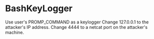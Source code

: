 # BashKeyLogger
Use user's PROMP_COMMAND as a keylogger
Change 127.0.0.1 to the attacker's IP address.
Change 4444 to a netcat port on the attacker's machine.
